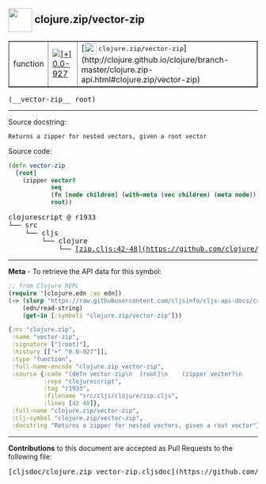 ## <img width="48px" valign="middle" src="http://i.imgur.com/Hi20huC.png"> clojure.zip/vector-zip

 <table border="1">
<tr>

<td>function</td>
<td><a href="https://github.com/cljsinfo/cljs-api-docs/tree/0.0-927"><img valign="middle" alt="[+] 0.0-927" src="https://img.shields.io/badge/+-0.0--927-lightgrey.svg"></a> </td>
<td>
[<img height="24px" valign="middle" src="http://i.imgur.com/1GjPKvB.png"> <samp>clojure.zip/vector-zip</samp>](http://clojure.github.io/clojure/branch-master/clojure.zip-api.html#clojure.zip/vector-zip)
</td>
</tr>
</table>

 <samp>
(__vector-zip__ root)<br>
</samp>

---




Source docstring:

```
Returns a zipper for nested vectors, given a root vector
```

Source code:

```clj
(defn vector-zip
  [root]
    (zipper vector?
            seq
            (fn [node children] (with-meta (vec children) (meta node)))
            root))
```

 <pre>
clojurescript @ r1933
└── src
    └── cljs
        └── clojure
            └── <ins>[zip.cljs:42-48](https://github.com/clojure/clojurescript/blob/r1933/src/cljs/clojure/zip.cljs#L42-L48)</ins>
</pre>


---

__Meta__ - To retrieve the API data for this symbol:

```clj
;; from Clojure REPL
(require '[clojure.edn :as edn])
(-> (slurp "https://raw.githubusercontent.com/cljsinfo/cljs-api-docs/catalog/cljs-api.edn")
    (edn/read-string)
    (get-in [:symbols "clojure.zip/vector-zip"]))
```

```clj
{:ns "clojure.zip",
 :name "vector-zip",
 :signature ["[root]"],
 :history [["+" "0.0-927"]],
 :type "function",
 :full-name-encode "clojure.zip_vector-zip",
 :source {:code "(defn vector-zip\n  [root]\n    (zipper vector?\n            seq\n            (fn [node children] (with-meta (vec children) (meta node)))\n            root))",
          :repo "clojurescript",
          :tag "r1933",
          :filename "src/cljs/clojure/zip.cljs",
          :lines [42 48]},
 :full-name "clojure.zip/vector-zip",
 :clj-symbol "clojure.zip/vector-zip",
 :docstring "Returns a zipper for nested vectors, given a root vector"}

```

---

__Contributions__ to this document are accepted as Pull Requests to the following file:

 <pre>
[cljsdoc/clojure.zip_vector-zip.cljsdoc](https://github.com/cljsinfo/cljs-api-docs/blob/master/cljsdoc/clojure.zip_vector-zip.cljsdoc)
</pre>

